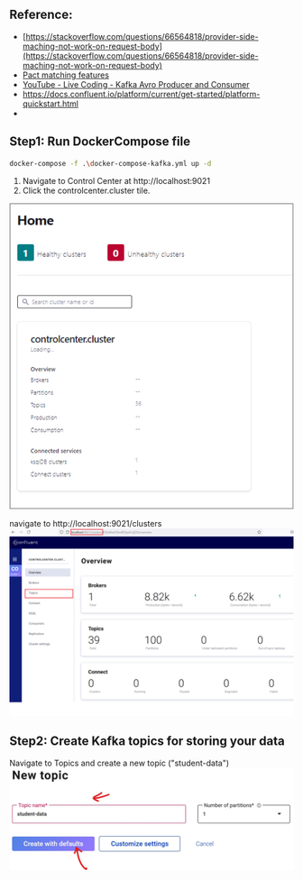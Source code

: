 ## Reference:
- [https://stackoverflow.com/questions/66564818/provider-side-maching-not-work-on-request-body](https://stackoverflow.com/questions/66564818/provider-side-maching-not-work-on-request-body)
- [Pact matching features](https://docs.pact.io/getting_started/matching)
- [YouTube - Live Coding - Kafka Avro Producer and Consumer](https://www.youtube.com/watch?v=T3vfHQIpfdw)
- https://docs.confluent.io/platform/current/get-started/platform-quickstart.html
- 


## Step1: Run DockerCompose file
````bash
docker-compose -f .\docker-compose-kafka.yml up -d
````
1. Navigate to Control Center at http://localhost:9021
2. Click the controlcenter.cluster tile.
<img src="images/img.png"/>

navigate to http://localhost:9021/clusters
<img src="images/broker_1.png"/>


## Step2: Create Kafka topics for storing your data
Navigate to Topics and create a new topic ("student-data")
<img src="images/topic_creation.jpg"/>